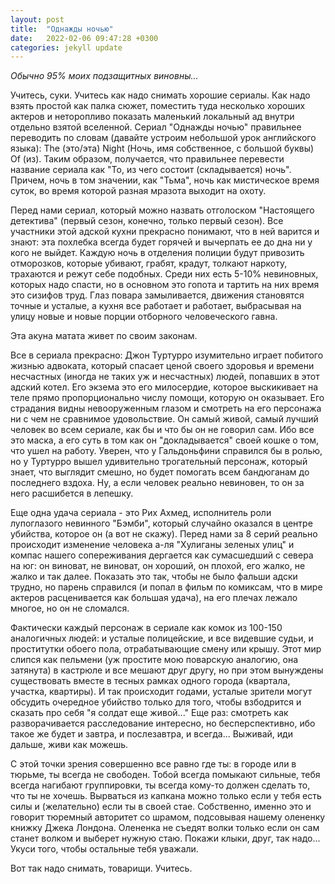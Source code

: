 ```yaml
---
layout: post
title:  "Однажды ночью"
date:   2022-02-06 09:47:28 +0300
categories: jekyll update
---
```

*Обычно 95% моих подзащитных виновны...*

Учитесь, суки. Учитесь как надо снимать хорошие сериалы. Как надо взять простой как палка сюжет, поместить туда несколько хороших актеров и неторопливо показать маленький локальный ад внутри отдельно взятой вселенной. Сериал "Однажды ночью" правильнее переводить по словам (давайте устроим небольшой урок английского языка): The (это/эта) Night (Ночь, имя собственное, с большой буквы) Of (из). Таким образом, получается, что правильнее перевести название сериала как "То, из чего состоит (складывается) ночь". Причем, ночь в том значении, как "Тьма", ночь как мистическое время суток, во время которой разная мразота выходит на охоту.

Перед нами сериал, который можно назвать отголоском "Настоящего детектива" (первый сезон, конечно, только первый сезон). Все участники этой адской кухни прекрасно понимают, что в ней варится и знают: эта похлебка всегда будет горячей и вычерпать ее до дна ни у кого не выйдет. Каждую ночь в отделения полиции будут привозить отморозков, которые убивают, грабят, крадут, толкают наркоту, трахаются и режут себе подобных. Среди них есть 5-10% невиновных, которых надо спасти, но в основном это гопота и тартить на них время это сизифов труд. Глаз повара замыливается, движения становятся точные и усталые, а кухня все работает и работает, выбрасывая на улицу новые и новые порции отборного человеческого гавна.

Эта акуна матата живет по своим законам. 

Все в сериала прекрасно: Джон Туртурро изумительно играет побитого жизнью адвоката, который спасает ценой своего здоровья и времени несчастных (иногда не таких уж и несчастных) людей, попавших в этот адский котел. Его экзема это его милосердие, которое выскикивает на теле прямо пропорционально числу помощи, которую он оказывает. Его страдания видны невооруженным глазом и смотреть на его персонажа ни с чем не сравнимое удовольствие. Он самый живой, самый лучший человек во всем сериале, как бы и что бы он не говорил сам. Ибо все это маска, а его суть в том как он "докладывается" своей кошке о том, что ушел на работу. Уверен, что у Гальдоньфини справился бы в ролью, но у Туртурро вышел удивительно трогательный персонаж, который знает, что выглядит смешно, но будет помогать всем бандюганам до последнего вздоха. Ну, а если человек реально невиновен, то он за него расшибется в лепешку.

Еще одна удача сериала - это Рих Ахмед, исполнитель роли лупоглазого невинного "Бэмби", который случайно оказался в центре убийства, которое он (а вот не скажу). Перед нами за 8 серий реально происходит изменение человека а-ля "Хулиганы зеленых улиц" и компас нашего сопереживания дергается как сумасшедший с севера на юг: он виноват, не виноват, он хороший, он плохой, его жалко, не жалко и так далее. Показать это так, чтобы не было фальши адски трудно, но парень справился (и попал в фильм по комиксам, что в мире актеров расценивается как большая удача), на его плечах лежало многое, но он не сломался.

Фактически каждый персонаж в сериале как комок из 100-150 аналогичных людей: и усталые полицейские, и все видевшие судьи, и проститутки обоего пола, отрабатывающие смену или крышу. Этот мир слипся как пельмени (уж простите мою поварскую аналогию, она затянута) в кастрюле и все мешают друг другу, но при этом вынуждены существовать вместе в тесных рамках одного города (квартала, участка, квартиры). И так происходит годами, усталые зрители могут обсудить очередное убийство только для того, чтобы взбодрится и сказать про себя "я солдат еще живой..." Еще раз: смотреть как разворачивается расследование интересно, но бесперспективно, ибо такое же будет и завтра, и послезавтра, и всегда... Выживай, иди дальше, живи как можешь.

С этой точки зрения совершенно все равно где ты: в городе или в тюрьме, ты всегда не свободен. Тобой всегда помыкают сильные, тебя всегда нагибают группировки, ты всегда кому-то должен сделать то, что ты не хочешь. Вырваться из капкана можно только если у тебя есть силы и (желательно) если ты в своей стае. Собственно, именно это и говорит тюремный авторитет со шрамом, подсовывая нашему олененку книжку Джека Лондона. Олененка не съедят волки только если он сам станет волком и выберет нужную стаю. Покажи клыки, друг, так надо... Укуси того, чтобы остальные тебя уважали.

Вот так надо снимать, товарищи. Учитесь.

